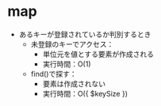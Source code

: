 # map
- あるキーが登録されているか判別するとき
  - 未登録のキーでアクセス：
    - 単位元を値とする要素が作成される
    - 実行時間：O(1)
  - find()で探す：
    - 要素は作成されない
    - 実行時間：O({ $keySize })